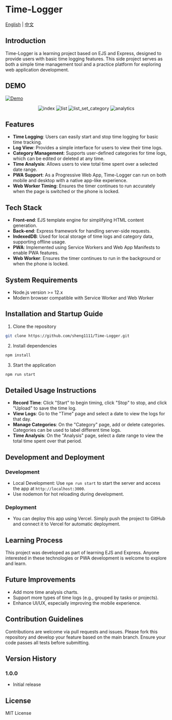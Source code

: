 # Time-Logger

[English](./readme.md) | [中文](./readme.zh-TW.md)

## Introduction

Time-Logger is a learning project based on EJS and Express, designed to provide users with basic time logging features. This side project serves as both a simple time management tool and a practice platform for exploring web application development.

## DEMO

[![Demo](https://img.shields.io/badge/DEMO-Vercel-brightgreen)](https://time-logger-dun.vercel.app/)

<p align="center">
  <img src="./demo/index.jpg" alt="index" width=auto/>
  <img src="./demo/list.jpg" alt="list" width=auto/>
  <img src="./demo/list_set_category.jpg" alt="list_set_category" width=auto/>
  <img src="./demo/analytics.jpg" alt="analytics" width=auto/>
</p>

## Features

- **Time Logging**: Users can easily start and stop time logging for basic time tracking.
- **Log View**: Provides a simple interface for users to view their time logs.
- **Category Management**: Supports user-defined categories for time logs, which can be edited or deleted at any time.
- **Time Analysis**: Allows users to view total time spent over a selected date range.
- **PWA Support**: As a Progressive Web App, Time-Logger can run on both mobile and desktop with a native app-like experience.
- **Web Worker Timing**: Ensures the timer continues to run accurately when the page is switched or the phone is locked.

## Tech Stack

- **Front-end**: EJS template engine for simplifying HTML content generation.
- **Back-end**: Express framework for handling server-side requests.
- **IndexedDB**: Used for local storage of time logs and category data, supporting offline usage.
- **PWA**: Implemented using Service Workers and Web App Manifests to enable PWA features.
- **Web Worker**: Ensures the timer continues to run in the background or when the phone is locked.

## System Requirements

- Node.js version >= 12.x
- Modern browser compatible with Service Worker and Web Worker

## Installation and Startup Guide

1. Clone the repository

```bash
git clone https://github.com/sheng1111/Time-Logger.git
```

2. Install dependencies

```bash
npm install
```

3. Start the application

```bash
npm run start
```

## Detailed Usage Instructions

- **Record Time**: Click "Start" to begin timing, click "Stop" to stop, and click "Upload" to save the time log.
- **View Logs**: Go to the "Time" page and select a date to view the logs for that day.
- **Manage Categories**: On the "Category" page, add or delete categories. Categories can be used to label different time logs.
- **Time Analysis**: On the "Analysis" page, select a date range to view the total time spent over that period.

## Development and Deployment

### Development

- Local Development: Use `npm run start` to start the server and access the app at `http://localhost:3000`.
- Use nodemon for hot reloading during development.

### Deployment

- You can deploy this app using Vercel. Simply push the project to GitHub and connect it to Vercel for automatic deployment.

## Learning Process

This project was developed as part of learning EJS and Express. Anyone interested in these technologies or PWA development is welcome to explore and learn.

## Future Improvements

- Add more time analysis charts.
- Support more types of time logs (e.g., grouped by tasks or projects).
- Enhance UI/UX, especially improving the mobile experience.

## Contribution Guidelines

Contributions are welcome via pull requests and issues. Please fork this repository and develop your feature based on the main branch. Ensure your code passes all tests before submitting.

## Version History

### 1.0.0

- Initial release

## License

MIT License
